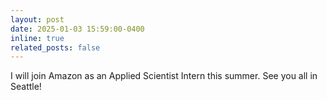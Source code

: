 ```yaml
---
layout: post
date: 2025-01-03 15:59:00-0400
inline: true
related_posts: false
---
```


I will join Amazon as an Applied Scientist Intern this summer. See you all in Seattle!
